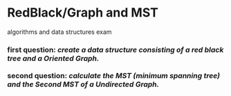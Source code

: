 # RedBlack/Graph and MST
 algorithms and data structures exam

<h3>
<b>first question: </b><i>create a data structure consisting of a red black tree and a Oriented Graph.</i> </br></br>
<b>second question: </b><i>calculate the MST (minimum spanning tree) and the Second MST of a Undirected Graph.</i>
</h3>
